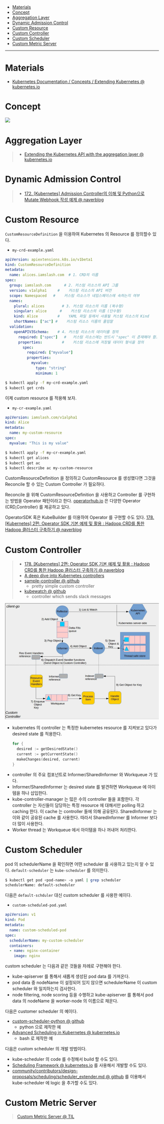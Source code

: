 - [Materials](#materials)
- [Concept](#concept)
- [Aggregation Layer](#aggregation-layer)
- [Dynamic Admission Control](#dynamic-admission-control)
- [Custom Resource](#custom-resource)
- [Custom Controller](#custom-controller)
- [Custom Scheduler](#custom-scheduler)
- [Custom Metric Server](#custom-metric-server)

-----

# Materials

* [Kubernetes Documentation / Concepts / Extending Kubernetes @ kubernetes.io](https://kubernetes.io/docs/concepts/extend-kubernetes/)

# Concept

![](https://docs.google.com/drawings/d/e/2PACX-1vQBRWyXLVUlQPlp7BvxvV9S1mxyXSM6rAc_cbLANvKlu6kCCf-kGTporTMIeG5GZtUdxXz1xowN7RmL/pub?w=960&h=720)

# Aggregation Layer

> * [Extending the Kubernetes API with the aggregation layer @ kubernetes.io](https://kubernetes.io/docs/concepts/extend-kubernetes/api-extension/apiserver-aggregation/)

# Dynamic Admission Control

> * [172. [Kubernetes] Admission Controller의 이해 및 Python으로 Mutate Webhook 작성 예제 @ naverblog](https://blog.naver.com/alice_k106/221546328906)

# Custom Resource

`CustomResourceDefinition` 을 이용하여 Kubernetes 의 Resource 를 정의할수 있다.

* `my-crd-example.yaml`

```yml
apiVersion: apiextensions.k8s.io/v1beta1
kind: CustomResourceDefinition
metadata:
  name: alices.iamslash.com  # 1. CRD의 이름
spec:
  group: iamslash.com      # 2. 커스텀 리소스의 API 그룹
  version: v1alpha1     #    커스텀 리소스의 API 버전
  scope: Namespaced   #    커스텀 리소스가 네임스페이스에 속하는지 여부
  names:
    plural: alices        # 3. 커스텀 리소스의 이름 (복수형)
    singular: alice      #    커스텀 리소스의 이름 (단수형)
    kind: Alice         #    YAML 파일 등에서 사용될 커스텀 리소스의 Kind
    shortNames: ["ac"] #    커스텀 리소스 이름의 줄임말
  validation:
    openAPIV3Schema:    # 4. 커스텀 리소스의 데이터를 정의
      required: ["spec"]   #   커스텀 리소스에는 반드시 "spec" 이 존재해야 함.
      properties:         #    커스텀 리소스에 저장될 데이터 형식을 정의
        spec:
          required: ["myvalue"]
          properties:
            myvalue:
              type: "string"
              minimum: 1
```

```bash
$ kubectl apply -f my-crd-example.yaml
$ kubectl get crds
```

이제 custom resource 를 적용해 보자.

* `my-cr-example.yaml`

```yml
apiVersion: iamslash.com/v1alpha1
kind: Alice
metadata:
  name: my-custom-resource
spec:
  myvalue: "This is my value"
```

```bash
$ kubectl apply -f my-cr-example.yaml
$ kubectl get alices
$ kubectl get ac
$ kubectl describe ac my-custom-resource
```

CustomResourceDefinition 을 정의하고 CustomResource 를 생성했다면 그것을
Reconcile 할 수 있는 Custom Controller 가 필요하다.

Reconcile 을 위해 CustomResourceDefinition 을 사용하고 Controller 를 구현하는
방법을 Operator 패턴이라고 한다. [operatorhub.io](https://operatorhub.io/) 은
다양한 Operator (CRD,Controller) 를 제공하고 있다.

OperatorSDK 혹은 KubeBuilder 를 이용하여 Operator 를 구현할 수도 있다. [178. [Kubernetes] 2편: Operator SDK 기본 예제 및 활용 : Hadoop CRD를 통한 Hadoop 클러스터 구축하기 @ naverblog](https://blog.naver.com/alice_k106/221586279079)

# Custom Controller

> * [178. [Kubernetes] 2편: Operator SDK 기본 예제 및 활용 : Hadoop CRD를 통한 Hadoop 클러스터 구축하기 @ naverblog](https://blog.naver.com/alice_k106/221586279079)
> * [A deep dive into Kubernetes controllers](https://engineering.bitnami.com/articles/a-deep-dive-into-kubernetes-controllers.html)
> * [sample-controller @ github](https://github.com/kubernetes/sample-controller)
>   * pretty simple custom controller
> * [kubewatch @ github](https://github.com/bitnami-labs/kubewatch)
>   * controller which sends slack messages

![](img/client-go-controller-interaction.jpeg)

* kubernetes 의 controller 는 특정한 kubernetes resource 를 지켜보고 있다가 desired state 를 적용한다.
  ```go
  for {
    desired := getDesiredState()
    current := getCurrentState()
    makeChanges(desired, current)
  }
  ```
* controller 의 주요 컴포넌트로 Informer/SharedInformer 와 Workqueue 가 있다.
* Informer/SharedInformer 는 desired state 를 발견하면 Workqueue 에 아이템을 하나 삽입한다.
* kube-controller-manager 는 많은 수의 controller 들을 포함한다. 각 controller 는 자신들이 담당하는 특정 resource 에 대해서만 polling 하고 caching 한다. 이 cache 는 controller 들에 의해 공유된다. SharedInformer 는 이와 같이 공유된 cache 를 사용한다. 따라서 SharedInformer 를 Informer 보다 더 많이 사용한다. 
* Worker thread 는 Workqueue 에서 아이템을 하나 꺼내어 처리한다.

# Custom Scheduler

pod 의 schedulerName 을 확인하면 어떤 scheduler 를 사용하고 있는지 알 수 있다.
`default-scheduler` 는 `kube-scheduler` 를 의미한다.

```bash
$ kubectl get pod <pod-name> -o yaml | grep scheduler
schedulerName: default-scheduler
```

다음은 `default-schduler` 대신 custom scheduler 를 사용한 예이다.

* `custom-scheduled-pod.yaml`

```yml
apiVersion: v1
kind: Pod
metadata:
  name: custom-scheduled-pod
spec:
  schedulerName: my-custom-scheduler
  containers:
  - name: nginx-container
    image: nginx
```

custom scheduler 는 다음과 같은 것들을 차례로 구현해야 한다.

* kube-apiserver 를 통해서 새롭게 생성된 pod data 를 가져온다.
* pod data 중 nodeName 이 설정되어 있지 않으면 schedulerName 이 custom scheduler
  와 일치하는지 검사한다.
* node filtering, node scoring 등을 수행하고 kube-apiserver 를 통해서 pod data
  의 nodeName 을 worker-node 의 이름으로 채운다.

다음은 customer scheduler 의 예이다.

* [custom-scheduler-python @ github](https://github.com/alicek106/start-docker-kubernetes/blob/master/chapter11-2/custom-scheduler-python/__main__.py)
  * python 으로 제작한 예
* [Advanced Scheduling in Kubernetes @ kubernetes.io](https://kubernetes.io/blog/2017/03/advanced-scheduling-in-kubernetes/)
  * bash 로 제작한 예

다음은 custom scheduler 의 개발 방법이다.

* kube-scheduler 의 code 를 수정해서 build 할 수도 있다.
* [Scheduling Framework @ kubernetes.io](https://kubernetes.io/docs/concepts/scheduling-eviction/scheduling-framework/) 를 사용해서 개발할 수도 있다.
* [community/contributors/design-proposals/scheduling/scheduler_extender.md @ github](https://github.com/kubernetes/community/blob/master/contributors/design-proposals/scheduling/scheduler_extender.md) 를 이용해서
  kube-scheduler 에 logic 을 추가할 수도 있다.

# Custom Metric Server

> [Custom Metric Server @ TIL](kubernetes_custom_metric_server.md)

